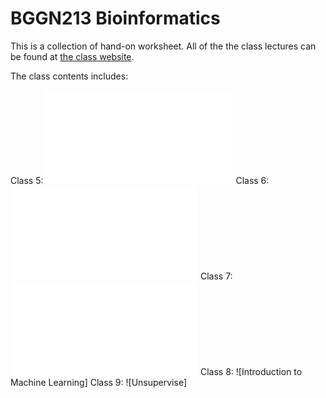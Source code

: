 # BGGN213 Bioinformatics

This is a collection of hand-on worksheet. All of the the class lectures can be found at [the class website](https://bioboot.github.io/bggn213_S19/lectures/).

The class contents includes:

Class 5: ![R-Graphics](class05/class05.html) 
Class 6: ![R-Functions](class06/class06.md)
Class 7: ![R-packages](class07/class07.md)
Class 8: ![Introduction to Machine Learning]
Class 9: ![Unsupervise]
